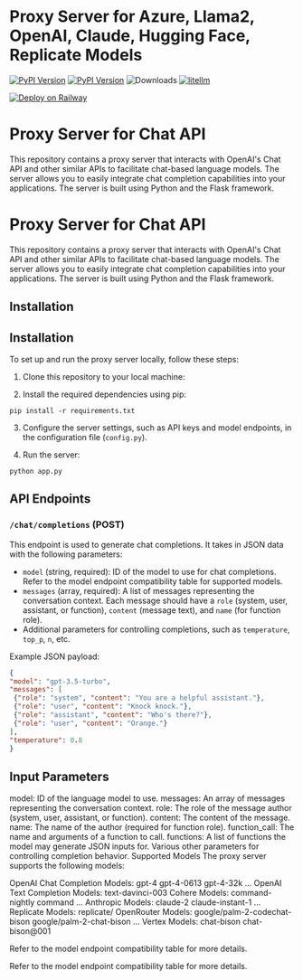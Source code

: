 
# Proxy Server for Azure, Llama2, OpenAI, Claude, Hugging Face, Replicate Models
[![PyPI Version](https://img.shields.io/pypi/v/litellm.svg)](https://pypi.org/project/litellm/)
[![PyPI Version](https://img.shields.io/badge/stable%20version-v0.1.345-blue?color=green&link=https://pypi.org/project/litellm/0.1.1/)](https://pypi.org/project/litellm/0.1.1/)
![Downloads](https://img.shields.io/pypi/dm/litellm)
[![litellm](https://img.shields.io/badge/%20%F0%9F%9A%85%20liteLLM-OpenAI%7CAzure%7CAnthropic%7CPalm%7CCohere%7CReplicate%7CHugging%20Face-blue?color=green)](https://github.com/BerriAI/litellm)

[![Deploy on Railway](https://railway.app/button.svg)](https://railway.app/template/_YF4Qj?referralCode=t3ukrU)

# Proxy Server for Chat API


This repository contains a proxy server that interacts with OpenAI's Chat API and other similar APIs to facilitate chat-based language models. The server allows you to easily integrate chat completion capabilities into your applications. The server is built using Python and the Flask framework.


# Proxy Server for Chat API

This repository contains a proxy server that interacts with OpenAI's Chat API and other similar APIs to facilitate chat-based language models. The server allows you to easily integrate chat completion capabilities into your applications. The server is built using Python and the Flask framework.

## Installation


## Installation


To set up and run the proxy server locally, follow these steps:

1. Clone this repository to your local machine:


2. Install the required dependencies using pip:

`pip install -r requirements.txt`

3. Configure the server settings, such as API keys and model endpoints, in the configuration file (`config.py`).

4. Run the server:

`python app.py`


## API Endpoints

### `/chat/completions` (POST)

This endpoint is used to generate chat completions. It takes in JSON data with the following parameters:

- `model` (string, required): ID of the model to use for chat completions. Refer to the model endpoint compatibility table for supported models.
- `messages` (array, required): A list of messages representing the conversation context. Each message should have a `role` (system, user, assistant, or function), `content` (message text), and `name` (for function role).
- Additional parameters for controlling completions, such as `temperature`, `top_p`, `n`, etc.

Example JSON payload:

```json
{
"model": "gpt-3.5-turbo",
"messages": [
 {"role": "system", "content": "You are a helpful assistant."},
 {"role": "user", "content": "Knock knock."},
 {"role": "assistant", "content": "Who's there?"},
 {"role": "user", "content": "Orange."}
],
"temperature": 0.8
}
```


## Input Parameters
model: ID of the language model to use.
messages: An array of messages representing the conversation context.
role: The role of the message author (system, user, assistant, or function).
content: The content of the message.
name: The name of the author (required for function role).
function_call: The name and arguments of a function to call.
functions: A list of functions the model may generate JSON inputs for.
Various other parameters for controlling completion behavior.
Supported Models
The proxy server supports the following models:

OpenAI Chat Completion Models:
gpt-4
gpt-4-0613
gpt-4-32k
...
OpenAI Text Completion Models:
text-davinci-003
Cohere Models:
command-nightly
command
...
Anthropic Models:
claude-2
claude-instant-1
...
Replicate Models:
replicate/
OpenRouter Models:
google/palm-2-codechat-bison
google/palm-2-chat-bison
...
Vertex Models:
chat-bison
chat-bison@001

Refer to the model endpoint compatibility table for more details.

Refer to the model endpoint compatibility table for more details.

